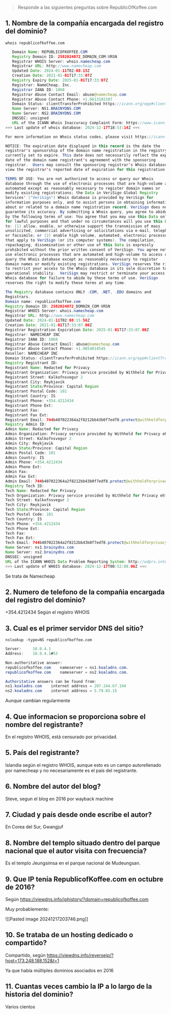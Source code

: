 > Responde a las siguientes preguntas sobre RepublicOfKoffee.com

## 1. Nombre de la compañía encargada del registro del dominio?

```
whois republicofkoffee.com
```

``` java
   Domain Name: REPUBLICOFKOFFEE.COM
   Registry Domain ID: 2582024072_DOMAIN_COM-VRSN
   Registrar WHOIS Server: whois.namecheap.com
   Registrar URL: http://www.namecheap.com
   Updated Date: 2024-01-11T02:08:15Z
   Creation Date: 2021-01-01T17:33:07Z
   Registry Expiry Date: 2025-01-01T17:33:07Z
   Registrar: NameCheap, Inc.
   Registrar IANA ID: 1068
   Registrar Abuse Contact Email: abuse@namecheap.com
   Registrar Abuse Contact Phone: +1.6613102107
   Domain Status: clientTransferProhibited https://icann.org/epp#clientTransferProhibited
   Name Server: NS1.BRAINYDNS.COM
   Name Server: NS2.BRAINYDNS.COM
   DNSSEC: unsigned
   URL of the ICANN Whois Inaccuracy Complaint Form: https://www.icann.org/wicf/
>>> Last update of whois database: 2024-12-17T18:53:14Z <<<

For more information on Whois status codes, please visit https://icann.org/epp

NOTICE: The expiration date displayed in this record is the date the
registrar's sponsorship of the domain name registration in the registry is
currently set to expire. This date does not necessarily reflect the expiration
date of the domain name registrant's agreement with the sponsoring
registrar.  Users may consult the sponsoring registrar's Whois database to
view the registrar's reported date of expiration for this registration.

TERMS OF USE: You are not authorized to access or query our Whois
database through the use of electronic processes that are high-volume and
automated except as reasonably necessary to register domain names or
modify existing registrations; the Data in VeriSign Global Registry
Services' ("VeriSign") Whois database is provided by VeriSign for
information purposes only, and to assist persons in obtaining information
about or related to a domain name registration record. VeriSign does not
guarantee its accuracy. By submitting a Whois query, you agree to abide
by the following terms of use: You agree that you may use this Data only
for lawful purposes and that under no circumstances will you use this Data
to: (1) allow, enable, or otherwise support the transmission of mass
unsolicited, commercial advertising or solicitations via e-mail, telephone,
or facsimile; or (2) enable high volume, automated, electronic processes
that apply to VeriSign (or its computer systems). The compilation,
repackaging, dissemination or other use of this Data is expressly
prohibited without the prior written consent of VeriSign. You agree not to
use electronic processes that are automated and high-volume to access or
query the Whois database except as reasonably necessary to register
domain names or modify existing registrations. VeriSign reserves the right
to restrict your access to the Whois database in its sole discretion to ensure
operational stability.  VeriSign may restrict or terminate your access to the
Whois database for failure to abide by these terms of use. VeriSign
reserves the right to modify these terms at any time.

The Registry database contains ONLY .COM, .NET, .EDU domains and
Registrars.
Domain name: republicofkoffee.com
Registry Domain ID: 2582024072_DOMAIN_COM-VRSN
Registrar WHOIS Server: whois.namecheap.com
Registrar URL: http://www.namecheap.com
Updated Date: 2024-01-11T02:08:15.56Z
Creation Date: 2021-01-01T17:33:07.00Z
Registrar Registration Expiration Date: 2025-01-01T17:33:07.00Z
Registrar: NAMECHEAP INC
Registrar IANA ID: 1068
Registrar Abuse Contact Email: abuse@namecheap.com
Registrar Abuse Contact Phone: +1.9854014545
Reseller: NAMECHEAP INC
Domain Status: clientTransferProhibited https://icann.org/epp#clientTransferProhibited
Registry Registrant ID: 
Registrant Name: Redacted for Privacy
Registrant Organization: Privacy service provided by Withheld for Privacy ehf
Registrant Street: Kalkofnsvegur 2 
Registrant City: Reykjavik
Registrant State/Province: Capital Region
Registrant Postal Code: 101
Registrant Country: IS
Registrant Phone: +354.4212434
Registrant Phone Ext: 
Registrant Fax: 
Registrant Fax Ext: 
Registrant Email: 744b407022364a2f8212bb43b0f7edf8.protect@withheldforprivacy.com
Registry Admin ID: 
Admin Name: Redacted for Privacy
Admin Organization: Privacy service provided by Withheld for Privacy ehf
Admin Street: Kalkofnsvegur 2 
Admin City: Reykjavik
Admin State/Province: Capital Region
Admin Postal Code: 101
Admin Country: IS
Admin Phone: +354.4212434
Admin Phone Ext: 
Admin Fax: 
Admin Fax Ext: 
Admin Email: 744b407022364a2f8212bb43b0f7edf8.protect@withheldforprivacy.com
Registry Tech ID: 
Tech Name: Redacted for Privacy
Tech Organization: Privacy service provided by Withheld for Privacy ehf
Tech Street: Kalkofnsvegur 2 
Tech City: Reykjavik
Tech State/Province: Capital Region
Tech Postal Code: 101
Tech Country: IS
Tech Phone: +354.4212434
Tech Phone Ext: 
Tech Fax: 
Tech Fax Ext: 
Tech Email: 744b407022364a2f8212bb43b0f7edf8.protect@withheldforprivacy.com
Name Server: ns1.brainydns.com
Name Server: ns2.brainydns.com
DNSSEC: unsigned
URL of the ICANN WHOIS Data Problem Reporting System: http://wdprs.internic.net/
>>> Last update of WHOIS database: 2024-12-17T00:52:08.06Z <<<
```

Se trata de Namecheap

## 2. Numero de telefono de la compañia encargada del registro del dominio?

+354.4212434 Según el registro WHOIS

## 3. Cual es el primer servidor DNS del sitio?

```
nslookup -type=NS republicofkoffee.com
```

``` java
Server:		10.0.4.1
Address:	10.0.4.1#53

Non-authoritative answer:
republicofkoffee.com	nameserver = ns1.koaladns.com.
republicofkoffee.com	nameserver = ns2.koaladns.com.

Authoritative answers can be found from:
ns1.koaladns.com	internet address = 207.244.67.194
ns2.koaladns.com	internet address = 5.79.65.15
```

Aunque cambian regularmente
## 4. Que informacion se proporciona sobre el nombre del registrante?

En el registro WHOIS, está censurado por privacidad.

## 5. País del registrante?

Islandia según el registro WHOIS, aunque esto es un campo autorellenado por namecheap y no necesariamente es el país del registrante.

## 6. Nombre del autor del blog?

Steve, segun el blog en 2016 por wayback machine

## 7. Ciudad y país desde onde escribe el autor?

En Corea del Sur, Gwangjuf

## 8. Nombre del templo situado dentro del parque nacional que el autor visita con frecuencia?

Es el templo Jeungsimsa en el parque nacional de Mudeungsan.

## 9. Que IP tenía RepublicofKoffee.com en octubre de 2016?

Según https://viewdns.info/iphistory/?domain=republicofkoffee.com

Muy probablemente:

![[Pasted image 20241217203746.png]]

## 10. Se trataba de un hosting dedicado o compartido?

Compartido, según https://viewdns.info/reverseip/?host=173.248.188.152&t=1

Ya que había múltiples dominios asociados en 2016
## 11. Cuantas veces cambio la IP a lo largo de la historia del dominio?

Varios cientos